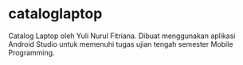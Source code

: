 # cataloglaptop
 Catalog Laptop oleh Yuli Nurul Fitriana. Dibuat menggunakan aplikasi Android Studio untuk memenuhi tugas ujian tengah semester Mobile Programming.
